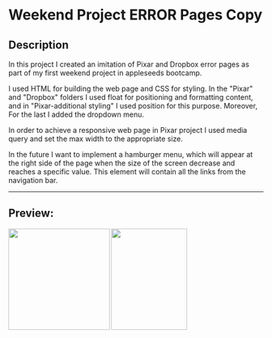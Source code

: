 # Weekend Project ERROR Pages Copy

## Description

In this project I created an imitation of Pixar and Dropbox error pages as part of my first weekend project in appleseeds bootcamp.

I used HTML for building the web page and CSS for styling. In the "Pixar" and "Dropbox" folders I used float for positioning and formatting content, and in "Pixar-additional styling" I used position for this purpose. Moreover, For the last I added the dropdown menu.

In order to achieve a responsive web page in Pixar project I used media query and set the max width to the appropriate size.

In the future I want to implement a hamburger menu, which will appear at the right side of the page when the size of the screen decrease and reaches a specific value. This element will contain all the links from the navigation bar.

---

## Preview:

<a href="url"><img src="https://assets.dropbox.com/www/en-us/illustrations/spot/look-magnifying-glass.svg" align="left" height="200" width="200" ></a>
<a href="url"><img src="https://images.squarespace-cdn.com/content/v1/51cdafc4e4b09eb676a64e68/1470175715831-NUJOMI6VW13ZNT1MI0VB/image-asset.jpeg" align="left" height="200" width="150" ></a>
